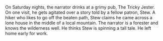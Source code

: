 On Saturday nights, the narrator drinks at a grimy pub, The Tricky Jester. On one visit, he gets agitated over a story told by a fellow patron, Stew. 
A hiker who likes to go off the beaten path, Stew claims he came across a lone house in the middle of a local mountain. 
The narrator is a forester and knows the wilderness well. He thinks Stew is spinning a tall tale.
He left home early for work.

